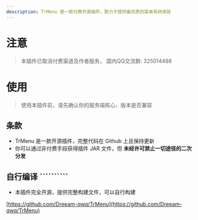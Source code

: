 ```yaml
---
description: TrMenu 是一款付费开源插件，致力于提供最优质的菜单系统体验
---
```


# 注意

> 本插件已取消付费渠道及作者服务， 国内QQ交流群: 325014486

# 使用

> 使用本插件前，请先确认你的服务端核心、版本是否兼容

## 条款

* TrMenu 是一款开源插件，完整代码在 Github 上且保持更新
* 你可以通过非付费手段获得插件 JAR 文件，但 **未经许可禁止一切途径的二次分发**


## 自行编译 ```<a id="zi-hang-bian-yi">`````</a>``

* 本插件完全开源，提供完整构建文件，可以自行构建

[https://github.com/Dreeam-qwq/TrMenu](https://github.com/Dreeam-qwq/TrMenu)


